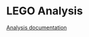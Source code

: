 # LEGO Analysis

<a href="https://github.com/Mlindens/LEGO_Analysis/blob/main/LEGO%20Analysis.ipynb" title="Here">Analysis documentation</a>
